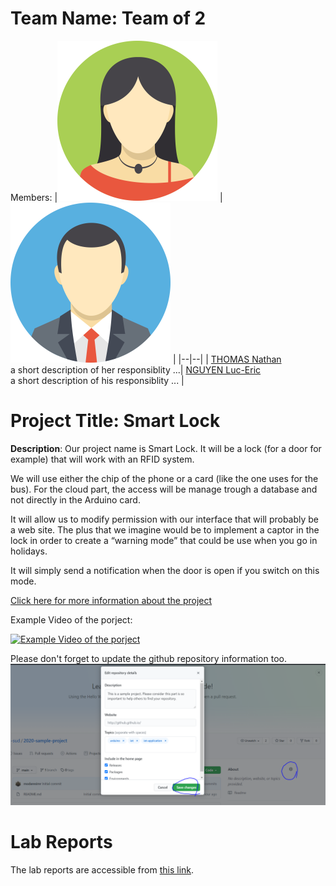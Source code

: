 # Team Name: Team of 2
Members: 
|![THOMAS Nathan](assets/member1.webp?raw=true) |![NGUYEN Luc-Eric](assets/member2.webp?raw=true)  |
|--|--|
|  [THOMAS Nathan](https://github.com/username) <br> a short description of her responsiblity ...| [NGUYEN Luc-Eric](https://github.com/username) <br> a short description of his responsiblity ... |



# Project Title: Smart Lock
 **Description**: Our project name is Smart Lock. It will be a lock (for a door for example) that will work with an RFID system. 
 
We will use either the chip of the phone or a card (like the one uses for the bus). For the cloud part, the access will be manage trough a database and not directly in the Arduino card. 

It will allow us to modify permission with our interface that will probably be a web site. The plus that we imagine would be to implement a captor in the lock in order to create a “warning mode” that could be use when you go in holidays. 

It will simply send a notification when the door is open if you switch on this mode.

 
[Click here for more information about the project](https://github.com/Gaffeur/IoT_Project) 

Example Video of the porject:

[![Example Video of the porject](https://img.youtube.com/vi/ucZl6vQ_8Uo/0.jpg)](https://www.youtube.com/watch?v=ucZl6vQ_8Uo)

Please don't forget to update the github repository information too. 
![Change Description of github repository](assets/change_description.png?raw=true)

# Lab Reports

The lab reports are accessible from [this link](lab).


